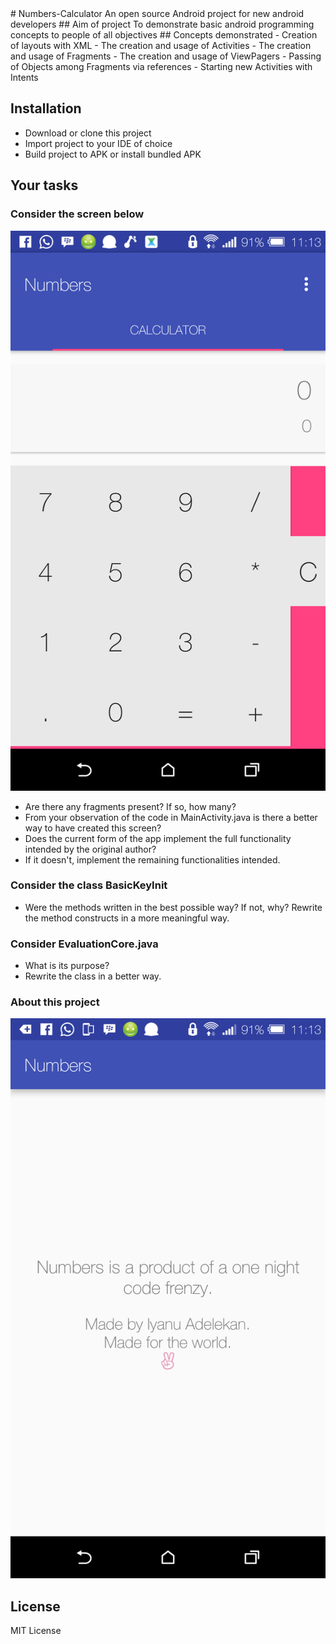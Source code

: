 <link rel="stylesheet" href="README.css">
# Numbers-Calculator
An open source Android project for new android developers
## Aim of project
To demonstrate basic android programming concepts to people of all objectives
## Concepts demonstrated
- Creation of layouts with XML
- The creation and usage of Activities
- The creation and usage of Fragments
- The creation and usage of ViewPagers
- Passing of Objects among Fragments via references
- Starting new Activities with Intents

## Installation
- Download or clone this project
- Import project to your IDE of choice
- Build project to APK or install bundled APK

## Your tasks
### Consider the screen below

![screen_main](screen_main.png)
- Are there any fragments present? If so, how many?
- From your observation of the code in MainActivity.java
is there a better way to have created this screen?
- Does the current form of the app implement the full functionality
intended by the original author?
- If it doesn't, implement the remaining functionalities intended.

### Consider the class BasicKeyInit
- Were the methods written in the best possible way? If not, why?
Rewrite the method constructs in a more meaningful way.

### Consider EvaluationCore.java
- What is its purpose?
- Rewrite the class in a better way.

### About this project
![screen_about](screen_about.png)

## License
MIT License

